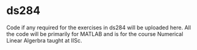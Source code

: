 # ds284
Code if any required for the exercises in ds284 will be uploaded here.
All the code will be primarily for MATLAB and is for the course Numerical Linear Algerbra taught at IISc.
